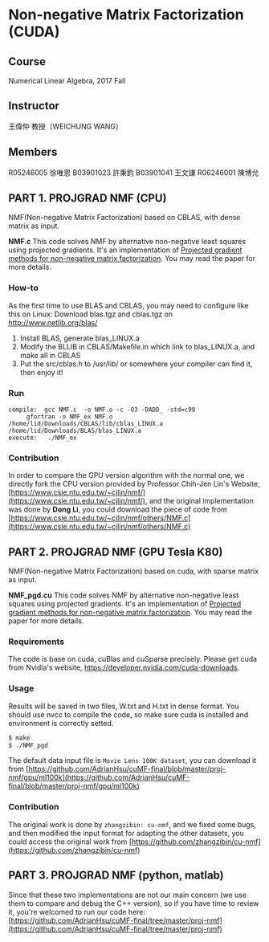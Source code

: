 # Non-negative Matrix Factorization (CUDA)
## Course
Numerical Linear Algebra, 2017 Fall  
## Instructor
王偉仲 教授（WEICHUNG WANG） 
## Members
R05246005 徐唯恩 B03901023 許秉鈞 B03901041 王文謙 R06246001 陳博允

## PART 1. PROJGRAD NMF (CPU)


NMF(Non-negative Matrix Factorization) based on CBLAS, with dense matrix as input.

**NMF.c** This code solves NMF by alternative non-negative least squares using projected gradients. It's an implementation of [Projected gradient methods for non-negative matrix factorization](https://www.csie.ntu.edu.tw/~cjlin/papers/pgradnmf.pdf). You may read the paper for more details.

### How-to
As the first time to use BLAS and CBLAS, you may need to configure like this on Linux:
Download blas.tgz and cblas.tgz on http://www.netlib.org/blas/
1) Install BLAS, generate blas_LINUX.a
2) Modify the BLLIB in CBLAS/Makefile.in which link to blas_LINUX.a, and make all in CBLAS
3) Put the src/cblas.h to /usr/lib/ or somewhere your compiler can find it, then enjoy it!

### Run
```
compile:  gcc NMF.c  -o NMF.o -c -O3 -DADD_ -std=c99
     gfortran -o NMF_ex NMF.o /home/lid/Downloads/CBLAS/lib/cblas_LINUX.a /home/lid/Downloads/BLAS/blas_LINUX.a
execute:   ./NMF_ex
```

### Contribution 

In order to compare the GPU version algorithm with the normal one, we directly fork the CPU version provided by Professor Chih-Jen Lin's Website, [https://www.csie.ntu.edu.tw/~cjlin/nmf/](https://www.csie.ntu.edu.tw/~cjlin/nmf/), and the original implementation was done by **Dong Li**, you could download the piece of code from [https://www.csie.ntu.edu.tw/~cjlin/nmf/others/NMF.c](https://www.csie.ntu.edu.tw/~cjlin/nmf/others/NMF.c) 

## PART 2. PROJGRAD NMF (GPU Tesla K80)

NMF(Non-negative Matrix Factorization) based on cuda, with sparse matrix as input.

**NMF_pgd.cu** This code solves NMF by alternative non-negative least squares using projected gradients. It's an implementation of [Projected gradient methods for non-negative matrix factorization](https://www.csie.ntu.edu.tw/~cjlin/papers/pgradnmf.pdf). You may read the paper for more details.

### Requirements
The code is base on cuda, cuBlas and cuSparse precisely. Please get cuda from Nvidia's website, https://developer.nvidia.com/cuda-downloads.

### Usage
Results will be saved in two files, W.txt and H.txt in dense format.
You should use nvcc to compile the code, so make sure cuda is installed and environment is correctly setted.

```bash
$ make
$ ./NMF_pgd
```

The default data input file is ```Movie Lens 100K dataset```, you can download it from [https://github.com/AdrianHsu/cuMF-final/blob/master/proj-nmf/gpu/ml100k](https://github.com/AdrianHsu/cuMF-final/blob/master/proj-nmf/gpu/ml100k)

### Contribution  
The original work is done by ```zhangzibin: cu-nmf```, and we fixed some bugs, and then modified the input format for adapting the other datasets, you could access the original work from [https://github.com/zhangzibin/cu-nmf](https://github.com/zhangzibin/cu-nmf)


## PART 3. PROJGRAD NMF (python, matlab)
Since that these two implementations are not our main concern (we use them to compare and debug the C++ version), so if you have time to review it, you're welcomed to run our code here: [https://github.com/AdrianHsu/cuMF-final/tree/master/proj-nmf](https://github.com/AdrianHsu/cuMF-final/tree/master/proj-nmf)

